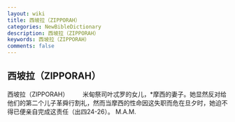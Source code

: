 ```yaml
---
layout: wiki
title: 西坡拉（ZIPPORAH）
categories: NewBibleDictionary
description: 西坡拉（ZIPPORAH）
keywords: 西坡拉（ZIPPORAH）
comments: false
---
```


## 西坡拉（ZIPPORAH）



西坡拉（ZIPPORAH）
　　米甸祭司叶忒罗的女儿，*摩西的妻子。她显然反对给他们的第二个儿子革舜行割礼，然而当摩西的性命因这失职而危在旦夕时，她迫不得已便亲自完成这责任（出四24-26）。
M.A.M.




